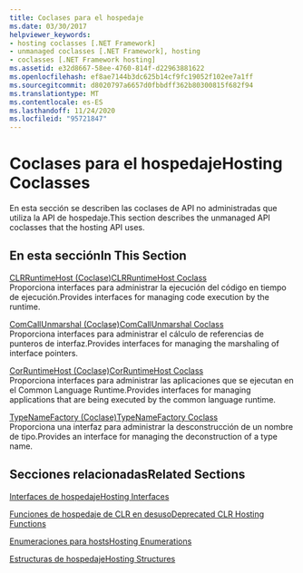 ```yaml
---
title: Coclases para el hospedaje
ms.date: 03/30/2017
helpviewer_keywords:
- hosting coclasses [.NET Framework]
- unmanaged coclasses [.NET Framework], hosting
- coclasses [.NET Framework hosting]
ms.assetid: e32d8667-58ee-4760-814f-d22963881622
ms.openlocfilehash: ef8ae7144b3dc625b14cf9fc19052f102ee7a1ff
ms.sourcegitcommit: d8020797a6657d0fbbdff362b80300815f682f94
ms.translationtype: MT
ms.contentlocale: es-ES
ms.lasthandoff: 11/24/2020
ms.locfileid: "95721847"
---
```

# <a name="hosting-coclasses"></a><span data-ttu-id="83581-102">Coclases para el hospedaje</span><span class="sxs-lookup"><span data-stu-id="83581-102">Hosting Coclasses</span></span>

<span data-ttu-id="83581-103">En esta sección se describen las coclases de API no administradas que utiliza la API de hospedaje.</span><span class="sxs-lookup"><span data-stu-id="83581-103">This section describes the unmanaged API coclasses that the hosting API uses.</span></span>  
  
## <a name="in-this-section"></a><span data-ttu-id="83581-104">En esta sección</span><span class="sxs-lookup"><span data-stu-id="83581-104">In This Section</span></span>  

 [<span data-ttu-id="83581-105">CLRRuntimeHost (Coclase)</span><span class="sxs-lookup"><span data-stu-id="83581-105">CLRRuntimeHost Coclass</span></span>](clrruntimehost-coclass.md)  
 <span data-ttu-id="83581-106">Proporciona interfaces para administrar la ejecución del código en tiempo de ejecución.</span><span class="sxs-lookup"><span data-stu-id="83581-106">Provides interfaces for managing code execution by the runtime.</span></span>  
  
 [<span data-ttu-id="83581-107">ComCallUnmarshal (Coclase)</span><span class="sxs-lookup"><span data-stu-id="83581-107">ComCallUnmarshal Coclass</span></span>](comcallunmarshal-coclass.md)  
 <span data-ttu-id="83581-108">Proporciona interfaces para administrar el cálculo de referencias de punteros de interfaz.</span><span class="sxs-lookup"><span data-stu-id="83581-108">Provides interfaces for managing the marshaling of interface pointers.</span></span>  
  
 [<span data-ttu-id="83581-109">CorRuntimeHost (Coclase)</span><span class="sxs-lookup"><span data-stu-id="83581-109">CorRuntimeHost Coclass</span></span>](corruntimehost-coclass.md)  
 <span data-ttu-id="83581-110">Proporciona interfaces para administrar las aplicaciones que se ejecutan en el Common Language Runtime.</span><span class="sxs-lookup"><span data-stu-id="83581-110">Provides interfaces for managing applications that are being executed by the common language runtime.</span></span>  
  
 [<span data-ttu-id="83581-111">TypeNameFactory (Coclase)</span><span class="sxs-lookup"><span data-stu-id="83581-111">TypeNameFactory Coclass</span></span>](typenamefactory-coclass.md)  
 <span data-ttu-id="83581-112">Proporciona una interfaz para administrar la desconstrucción de un nombre de tipo.</span><span class="sxs-lookup"><span data-stu-id="83581-112">Provides an interface for managing the deconstruction of a type name.</span></span>  
  
## <a name="related-sections"></a><span data-ttu-id="83581-113">Secciones relacionadas</span><span class="sxs-lookup"><span data-stu-id="83581-113">Related Sections</span></span>  

 [<span data-ttu-id="83581-114">Interfaces de hospedaje</span><span class="sxs-lookup"><span data-stu-id="83581-114">Hosting Interfaces</span></span>](hosting-interfaces.md)  
  
 [<span data-ttu-id="83581-115">Funciones de hospedaje de CLR en desuso</span><span class="sxs-lookup"><span data-stu-id="83581-115">Deprecated CLR Hosting Functions</span></span>](deprecated-clr-hosting-functions.md)  
  
 [<span data-ttu-id="83581-116">Enumeraciones para hosts</span><span class="sxs-lookup"><span data-stu-id="83581-116">Hosting Enumerations</span></span>](hosting-enumerations.md)  
  
 [<span data-ttu-id="83581-117">Estructuras de hospedaje</span><span class="sxs-lookup"><span data-stu-id="83581-117">Hosting Structures</span></span>](hosting-structures.md)
